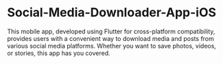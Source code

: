 # Social-Media-Downloader-App-iOS
This mobile app, developed using Flutter for cross-platform compatibility, provides users with a convenient way to download media and posts from various social media platforms. Whether you want to save photos, videos, or stories, this app has you covered.
